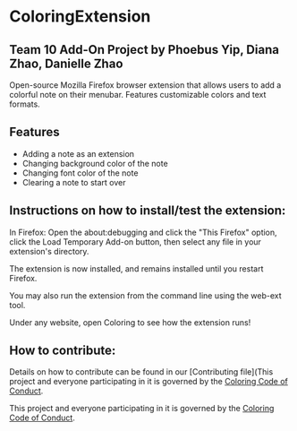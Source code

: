 # ColoringExtension
Team 10 Add-On Project by Phoebus Yip, Diana Zhao, Danielle Zhao
---
Open-source Mozilla Firefox browser extension that allows users to add a colorful note on their menubar. Features customizable colors and text formats. 

## Features
- Adding a note as an extension
- Changing background color of the note
- Changing font color of the note
- Clearing a note to start over

## Instructions on how to install/test the extension: 

In Firefox: Open the about:debugging and click the "This Firefox" option, click the Load Temporary Add-on button, then select any file in your extension's directory.

The extension is now installed, and remains installed until you restart Firefox.

You may also run the extension from the command line using the web-ext tool.

Under any website, open Coloring to see how the extension runs!

## How to contribute:
Details on how to contribute can be found in our [Contributing file](This project and everyone participating in it is governed by the
[Coloring Code of Conduct](https://github.com/ossd-s23/Coloring/blob/main/CONTRIBUTING.md).

This project and everyone participating in it is governed by the
[Coloring Code of Conduct](https://github.com/ossd-s23/Coloring/blob/main/CODE_OF_CONDUCT.md).


